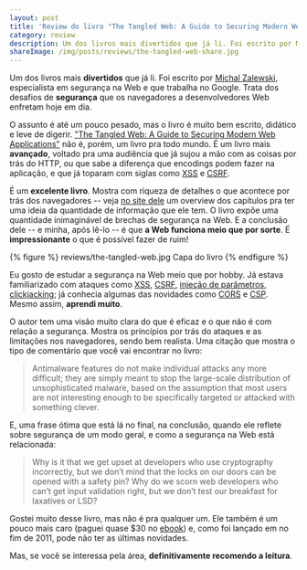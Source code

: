 ```yaml
---
layout: post
title: 'Review do livro "The Tangled Web: A Guide to Securing Modern Web Applications" do Michal Zalewski'
category: review
description: Um dos livros mais divertidos que já li. Foi escrito por Michal Zalewski, especialista em segurança na Web e que trabalha no Google. Trata dos desafios de segurança que os navegadores a desenvolvedores Web enfretam hoje em dia.
shareImage: /img/posts/reviews/the-tangled-web-share.jpg
---
```


Um dos livros mais **divertidos** que já li. Foi escrito por [Michal Zalewski](http://lcamtuf.coredump.cx/), especialista em segurança na Web e que trabalha no Google. Trata dos desafios de **segurança** que os navegadores a desenvolvedores Web enfretam hoje em dia.

O assunto é até um pouco pesado, mas o livro é muito bem escrito, didático e leve de digerir. ["The Tangled Web: A Guide to Securing Modern Web Applications"](http://www.amazon.com/dp/B006FZ3UNI/) não é, porém, um livro pra todo mundo. É um livro mais **avançado**, voltado pra uma audiência que já sujou a mão com as coisas por trás do HTTP, ou que sabe a diferença que encodings podem fazer na aplicação, e que já toparam com siglas como [XSS](http://blog.caelum.com.br/seguranca-em-aplicacoes-web-xss/) e [CSRF](http://pt.wikipedia.org/wiki/Cross-site_request_forgery).

É um **excelente livro**. Mostra com riqueza de detalhes o que acontece por trás dos navegadores -- veja [no site dele](http://lcamtuf.coredump.cx/tangled/) um overview dos capítulos pra ter uma ideia da quantidade de informação que ele tem. O livro expõe uma quantidade inimaginável de brechas de segurança na Web. E a conclusão dele -- e minha, após lê-lo -- é que **a Web funciona meio que por sorte**. É **impressionante** o que é possível fazer de ruim!

{% figure %}
	reviews/the-tangled-web.jpg Capa do livro
{% endfigure %}

Eu gosto de estudar a segurança na Web meio que por hobby. Já estava familiarizado com ataques como [XSS](http://blog.caelum.com.br/seguranca-em-aplicacoes-web-xss/), [CSRF](http://pt.wikipedia.org/wiki/Cross-site_request_forgery), [injeção de parâmetros](http://blog.caelum.com.br/seguranca-em-aplicacoes-web-injecao-de-novos-parametros/), [clickjacking](http://en.wikipedia.org/wiki/Clickjacking); já conhecia algumas das novidades como [CORS](http://en.wikipedia.org/wiki/Cross-origin_resource_sharing) e [CSP](https://developer.mozilla.org/en-US/docs/Security/CSP/Introducing_Content_Security_Policy). Mesmo assim, **aprendi muito**.

O autor tem uma visão muito clara do que é eficaz e o que não é com relação a segurança. Mostra os princípios por trás do ataques e as limitações nos navegadores, sendo bem realista. Uma citação que mostra o tipo de comentário que você vai encontrar no livro:

> Antimalware features do not make individual attacks any more difficult; they are simply meant to stop the large-scale distribution of unsophisticated malware, based on the assumption that most users are not interesting enough to be specifically targeted or attacked with something clever.

E, uma frase ótima que está lá no final, na conclusão, quando ele reflete sobre segurança de um modo geral, e como a segurança na Web está relacionada:

> Why is it that we get upset at developers who use cryptography incorrectly, but we don’t mind that the locks on our doors can be opened with a safety pin? Why do we scorn web developers who can’t get input validation right, but we don’t test our breakfast for laxatives or LSD?

Gostei muito desse livro, mas não é pra qualquer um. Ele também é um pouco mais caro (paguei quase $30 no [ebook](http://www.amazon.com/dp/B006FZ3UNI/)) e, como foi lançado em no fim de 2011, pode não ter as últimas novidades. 

Mas, se você se interessa pela área, **definitivamente recomendo a leitura**.
